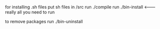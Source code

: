 for installing .sh files
put sh files in /src
run ./compile
run ./bin-install <--- really all you need to run

to remove packages
run ./bin-uninstall 

